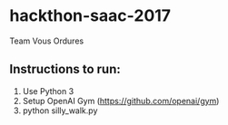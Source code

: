 # hackthon-saac-2017
Team Vous Ordures

## Instructions to run:

1. Use Python 3
2. Setup OpenAI Gym (https://github.com/openai/gym)
3. python silly_walk.py 

